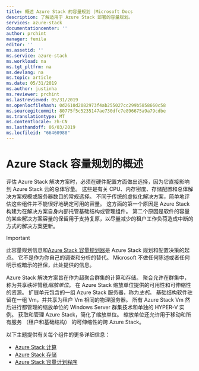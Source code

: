 ```yaml
---
title: 概述 Azure Stack 的容量规划 |Microsoft Docs
description: 了解适用于 Azure Stack 部署的容量规划。
services: azure-stack
documentationcenter: ''
author: prchint
manager: femila
editor: ''
ms.assetid: ''
ms.service: azure-stack
ms.workload: na
ms.tgt_pltfrm: na
ms.devlang: na
ms.topic: article
ms.date: 05/31/2019
ms.author: justinha
ms.reviewer: prchint
ms.lastreviewed: 05/31/2019
ms.openlocfilehash: 0d2610d2082973f4ab255027cc299b5858660c58
ms.sourcegitcommit: 80775f5c5235147ae730dfc7e896675a9a79cdbe
ms.translationtype: MT
ms.contentlocale: zh-CN
ms.lasthandoff: 06/03/2019
ms.locfileid: "66460988"
---
```

# <a name="overview-of-azure-stack-capacity-planning"></a>Azure Stack 容量规划的概述

评估 Azure Stack 解决方案时，必须在硬件配置方面做出选择，因为它直接影响到 Azure Stack 云的总体容量。 这些是有关 CPU、内存密度、存储配置和总体解决方案规模或服务器数目的常规选择。 不同于传统的虚拟化解决方案，简单地评估这些组件并不能很好地确定可用的容量。 这方面的第一个原因是 Azure Stack 构建为在解决方案自身内部托管基础结构或管理组件。 第二个原因是软件的容量的某些解决方案容量的保留用于支持复原，以尽量减少的租户工作负荷造成中断的方式的解决方案更新。 

> [!IMPORTANT]
> 此容量规划信息和[Azure Stack 容量规划器](https://aka.ms/azstackcapacityplanner)是 Azure Stack 规划和配置决策的起点。 它不是作为你自己的调查和分析的替代。 Microsoft 不做任何陈述或者任何明示或暗示的担保，此处提供的信息。
 
Azure Stack 解决方案旨在作为超聚合群集的计算和存储。 聚合允许在群集中，称为共享祑砰甧秖*缩放单位*。 在 Azure Stack 缩放单位提供的可用性和可伸缩性的资源。 扩展单元包含的一组 Azure Stack 服务器，称为*主机*。 基础结构软件驻留在一组 Vm，并共享为租户 Vm 相同的物理服务器。 所有 Azure Stack Vm 然后进行都管理的缩放单位的 Windows Server 群集技术和单独的 HYPER-V 实例。 获取和管理 Azure Stack，简化了缩放单位。 缩放单位还允许用于移动和所有服务 （租户和基础结构） 的可伸缩性的跨 Azure Stack。 

以下主题提供有关每个组件的更多详细信息：

- [Azure Stack 计算](azure-stack-capacity-planning-compute.md)
- [Azure Stack 存储](azure-stack-capacity-planning-storage.md)
- [Azure Stack 容量计划程序](azure-stack-capacity-planner.md)

